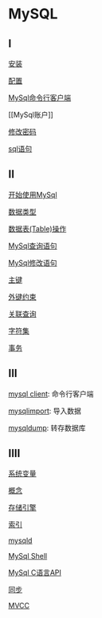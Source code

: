 # MySQL

## I

[安装](MySQL_Install.md)

[配置](MySQL_Configuration.md)

[MySql命令行客户端](MySql_Command_Line_Client.md)

[[MySql账户]]

[修改密码](MySQL_change_root_password.md)

[sql语句](SQL_statement.md)

## II

[开始使用MySql](MySql_Start.md)

[数据类型](MySQL_Data_Type.md)

[数据表(Table)操作](MySQL_Statements_Table.md)

[MySql查询语句](MySQL_Query_Statements.md)

[MySql修改语句](MySQL_Modify_Statements.md)

[主键](MySQL_Primary_Key.md)

[外键约束](MySQL_Foreign_Key.md)

[关联查询](MySQL_Related_Query.md)

[字符集](MySQL_Charset.md)

[事务](MySQL_Transaction.md)

## III

[mysql client](MySQL_Mysql_Client.md): 命令行客户端

[mysqlimport](MySQL_Mysqlimport.md): 导入数据

[mysqldump](MySQL_Mysqldump.md): 转存数据库

## IIII

[系统变量](MySQL_Server_System_Variables.md)

[概念](MySQL_concept.md)

[存储引擎](MySQL_Engine.md)

[索引](MySql_Index.md)

[mysqld](MySQL_Mysqld.md)

[MySql Shell](MySql_Shell.md)

[MySql C语言API](MySQL_C_API.md)

[同步](MySQL_Lock.md)

[MVCC](MySQL_MVCC.md)